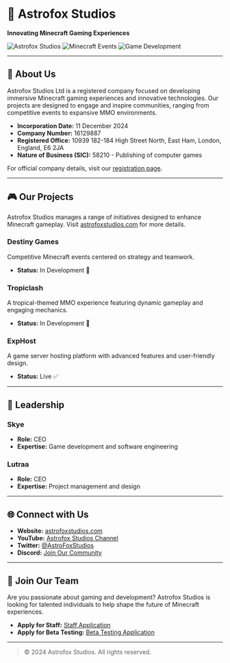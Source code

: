 # 🌌 **Astrofox Studios**

**Innovating Minecraft Gaming Experiences**

![Astrofox Studios](https://img.shields.io/badge/Astrofox_Studios-blue?style=flat-square)
![Minecraft Events](https://img.shields.io/badge/Minecraft_Events-Destiny_Games-purple?style=flat-square)
![Game Development](https://img.shields.io/badge/Game_Development-Tropiclash-green?style=flat-square)

---

## 🏢 **About Us**

Astrofox Studios Ltd is a registered company focused on developing immersive Minecraft gaming experiences and innovative technologies. Our projects are designed to engage and inspire communities, ranging from competitive events to expansive MMO environments.  

- **Incorporation Date:** 11 December 2024  
- **Company Number:** 16129887  
- **Registered Office:** 10939 182-184 High Street North, East Ham, London, England, E6 2JA  
- **Nature of Business (SIC):** 58210 - Publishing of computer games  

For official company details, visit our [registration page](https://find-and-update.company-information.service.gov.uk/company/16129887).  

---

## 🎮 **Our Projects**

Astrofox Studios manages a range of initiatives designed to enhance Minecraft gameplay. Visit [astrofoxstudios.com](https://astrofoxstudios.com) for more details.  

### **Destiny Games**  
Competitive Minecraft events centered on strategy and teamwork.  
- **Status:** In Development 🔨

### **Tropiclash**  
A tropical-themed MMO experience featuring dynamic gameplay and engaging mechanics.  
- **Status:** In Development 🔨  

### **ExpHost**  
A game server hosting platform with advanced features and user-friendly design.  
- **Status:** Live ✅  

---

## 👥 **Leadership**

### **Skye**  
- **Role:** CEO  
- **Expertise:** Game development and software engineering  

### **Lutraa**  
- **Role:** CEO  
- **Expertise:** Project management and design  

---

## 🌐 **Connect with Us**

- **Website:** [astrofoxstudios.com](https://astrofoxstudios.com)  
- **YouTube:** [Astrofox Studios Channel](https://www.youtube.com/channel/UCamVCCPTcTfXqHCOJp5i0Fw)  
- **Twitter:** [@AstroFoxStudios](https://twitter.com/AstroFoxStudios)  
- **Discord:** [Join Our Community](https://discord.gg/aDHpp2fQn3)  

---

## 🚀 **Join Our Team**

Are you passionate about gaming and development? Astrofox Studios is looking for talented individuals to help shape the future of Minecraft experiences.  

- **Apply for Staff:** [Staff Application](https://forms.gle/JTfJMNg5rS5i38rD9)  
- **Apply for Beta Testing:** [Beta Testing Application](https://forms.gle/7yPBY7xNvz63aLCM8)  

---

> &copy; 2024 Astrofox Studios. All rights reserved.  
